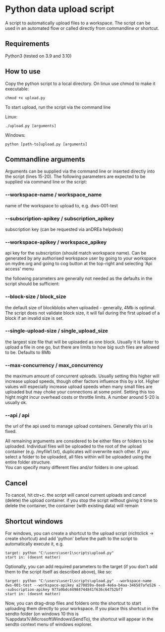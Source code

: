 # Python data upload script

A script to automatically upload files to a workspace. The script can be used in an automated flow or called directly from commandline or shortcut.

## Requirements

Python3 (tested on 3.9 and 3.10)

## How to use

Copy the python script to a local directory.
On linux use chmod to make it executable:

    chmod +x upload.py


To start upload, run the script via the command line

Linux:

    ./upload.py [arguments]

Windows:

    python [path-to]upload.py [arguments]
 
## Commandline arguments
Arguments can be supplied via the command line or inserted directly into the script (lines 15-20).
The following parameters are expected to be supplied via command line or the script:

### --workspace-name / workspace_name  
name of the workspace to upload to, e.g. dws-001-test  

### --subscription-apikey / subscription_apikey  
subscription key (can be requested via anDREa helpdesk)  

### --workspace-apikey / workspace_apikey  
api key for the subscription (should match workspace name). Can be generated by any authorised workspace user by going to your workspace on mydre.org and going to cog button at the top-right and selecting 'Api access' menu  


the following parameters are generally not needed as the defaults in the script should be sufficient:

### --block-size / block_size  
the default size of blockblobs when uploaded - generally, 4Mb is optimal. The script does not validate block size, it will fail during the first upload of a block if an invalid size is set.  

### --single-upload-size / single_upload_size  
the largest size file that will be uploaded as one block. Usually it is faster to upload a file in one go, but there are limits to how big such files are allowed to be. Defaults to 8Mb  

### --max-concurrency / max_concurrency   
the maximum amount of concurrent uploads. Usually setting this higher will increase upload speeds, though other factors influence this by a lot. Higher values will especially increase upload speeds when many small files are uploaded but may choke your connections at some point. Setting this too hight might incur overhead costs or throttle limits. A number around 5-20 is usually ok.  

### --api / api  
the url of the api used to manage upload containers. Generally this url is fixed.  


All remaining arguments are considered to be either files or folders to be uploaded. Individual files will be uploaded to the root of the upload container (e.g. /myfile1.txt), duplicates will overwrite each other. If you select a folder to be uploaded, all files within will be uploaded using the entire folder structure.  
You can specify many different files and/or folders in one upload.  

## Cancel

To cancel, hit ctr+c. the script will cancel current uploads and cancel (delete) the upload container. if you stop the script without giving it time to delete the container, the container (with existing data) will remain

## Shortcut windows

For windows, you can create a shortcut to the upload script (richtclick -> create shortcut) and add 'python' before the path to the script to automatically execute it, e.g.

    target: python "C:\users\user1\scripts\upload.py"
    start in: (doesnt matter)

Optionally, you can add required parameters to the target (if you don't add them to the script itself as described above), like so:

    target: python "C:\users\user1\scripts\upload.py" --workspace-name dws-001-test --workspace-apikey a270859a-8ee8-4e6a-b4aa-346587afe526 --subscription-apikey 977a9bdc44984744841f636c64752bf7
    start in: (doesnt matter)

Now, you can drag-drop files and folders onto the shortcut to start uploading them directly to your workspace.
If you place this shortcut in the sendto folder (on windows 10 this is %appdata%\Microsoft\Windows\SendTo), the shortcut will appear in the sendto context menu of windows explorer.
